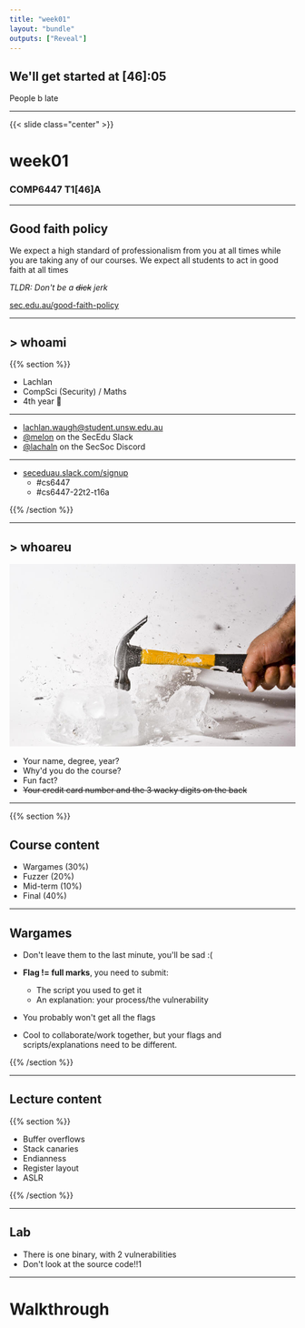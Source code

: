 ```yaml
---
title: "week01"
layout: "bundle"
outputs: ["Reveal"]
---
```


## We'll get started at [46]:05
People b late

---

{{< slide class="center" >}}
# week01
### COMP6447 T1[46]A 

---

## Good faith policy

We expect a high standard of professionalism from you at all times while you are taking any of our courses. We expect all students to act in good faith at all times

*TLDR: Don't be a ~~dick~~ jerk*

[sec.edu.au/good-faith-policy](https://sec.edu.au/good-faith-policy)

---

## > whoami

{{% section %}}

* Lachlan
* CompSci (Security) / Maths
* 4th year 👴

---

* lachlan.waugh@student.unsw.edu.au
* [@melon]() on the SecEdu Slack
* [@lachaln]() on the SecSoc Discord

---

* [seceduau.slack.com/signup](https://seceduau.slack.com/signup)
    * #cs6447
    * #cs6447-22t2-t16a

{{% /section %}}

---

## > whoareu
![](../resources/icebreaker.jpg)
* Your name, degree, year?
* Why'd you do the course?
* Fun fact?
* ~~Your credit card number and the 3 wacky digits on the back~~

---

{{% section %}}

## Course content
* Wargames (30%)
* Fuzzer (20%)
* Mid-term (10%)
* Final (40%)

---

## Wargames
* Don't leave them to the last minute, you'll be sad :(

* **Flag != full marks**, you need to submit:
    * The script you used to get it
    * An explanation: your process/the vulnerability

* You probably won't get all the flags

* Cool to collaborate/work together, but your flags and scripts/explanations need to be different.

{{% /section %}}

---

## Lecture content
{{% section %}}

* Buffer overflows
* Stack canaries
* Endianness
* Register layout
* ASLR

{{% /section %}}

---

## Lab
* There is one binary, with 2 vulnerabilities
* Don't look at the source code!!1

---

# Walkthrough